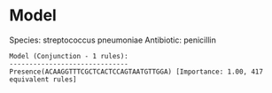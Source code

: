 
# Model

Species: streptococcus pneumoniae
Antibiotic: penicillin

```
Model (Conjunction - 1 rules):
------------------------------
Presence(ACAAGGTTTCGCTCACTCCAGTAATGTTGGA) [Importance: 1.00, 417 equivalent rules]

```

